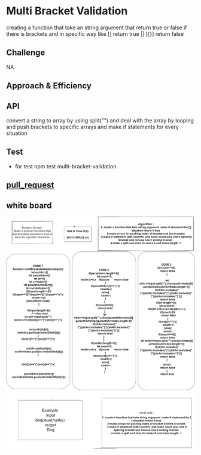 #  Multi Bracket Validation
creating a function that take an string argument that return true or false if there is brackets and in specific way like [] return true || [{}] return false
## Challenge
NA
## Approach & Efficiency
## API
<!-- Embedded whiteboard image -->
convert a string to array by using split("") and deal with the array by looping and push brackets to specific arrays and make if statements for every situation 
## Test 
* for test  npm test multi-bracket-validation.
## [pull_request](https://github.com/ayoubkandah/data-structures-and-algorithms/pull/29)
## white board
![img](./code13.png)
